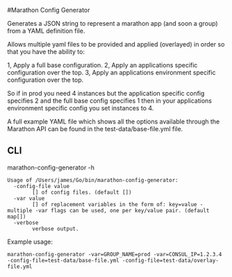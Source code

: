 #Marathon Config Generator

Generates a JSON string to represent a marathon app (and soon a group) from a
YAML definition file.

Allows multiple yaml files to be provided and applied (overlayed) in order so
that you have the ability to:

1, Apply a full base configuration.
2, Apply an applications specific configuration over the top.
3, Apply an applications environment specific configuration over the top.

So if in prod you need 4 instances but the application specific config specifies
2 and the full base config specifies 1 then in your applications environment
specific config you set instances to 4.

A full example YAML file which shows all the options available through the
Marathon API can be found in the test-data/base-file.yml file.

## CLI

marathon-config-generator -h

```
Usage of /Users/james/Go/bin/marathon-config-generator:
  -config-file value
    	[] of config files. (default [])
  -var value
    	[] of replacement variables in the form of: key=value - multiple -var flags can be used, one per key/value pair. (default map[])
  -verbose
    	verbose output.
```

Example usage:

```
marathon-config-generator -var=GROUP_NAME=prod -var=CONSUL_IP=1.2.3.4 -config-file=test-data/base-file.yml -config-file=test-data/overlay-file.yml
```
